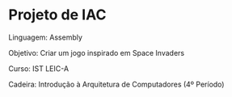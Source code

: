 # Projeto de IAC 


Linguagem: Assembly

Objetivo: Criar um jogo inspirado em Space Invaders


Curso: IST LEIC-A

Cadeira: Introdução à Arquitetura de Computadores (4º Período)



